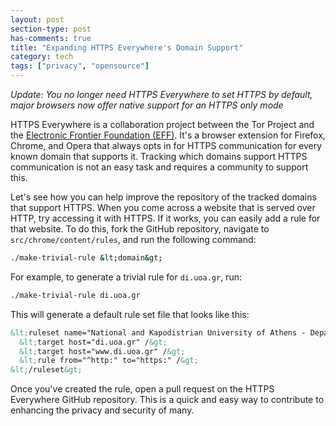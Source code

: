 ```yaml
---
layout: post
section-type: post
has-comments: true
title: "Expanding HTTPS Everywhere's Domain Support"
category: tech
tags: ["privacy", "opensource"]
---
```


_Update: You no longer need HTTPS Everywhere to set HTTPS by default, major
browsers now offer native support for an HTTPS only mode_

HTTPS Everywhere is a collaboration project between the Tor Project and the
[Electronic Frontier Foundation (EFF)](https://www.eff.org/). It's a browser
extension for Firefox, Chrome, and Opera that always opts in for HTTPS
communication for every known domain that supports it. Tracking which domains
support HTTPS communication is not an easy task and requires a community to
support this.

Let's see how you can help improve the repository of the tracked domains that
support HTTPS. When you come across a website that is served over HTTP, try
accessing it with HTTPS. If it works, you can easily add a rule for that
website. To do this, fork the GitHub repository, navigate to
`src/chrome/content/rules`, and run the following command:

```bash
./make-trivial-rule &lt;domain&gt;
```

For example, to generate a trivial rule for `di.uoa.gr`, run:

```bash
./make-trivial-rule di.uoa.gr
```

This will generate a default rule set file that looks like this:

```xml
&lt;ruleset name="National and Kapodistrian University of Athens - Department of Informatics and Telecommunications"&gt;
  &lt;target host="di.uoa.gr" /&gt;
  &lt;target host="www.di.uoa.gr" /&gt;
  &lt;rule from="^http:" to="https:" /&gt;
&lt;/ruleset&gt;
```

Once you've created the rule, open a pull request on the HTTPS Everywhere GitHub
repository. This is a quick and easy way to contribute to enhancing the privacy
and security of many.
